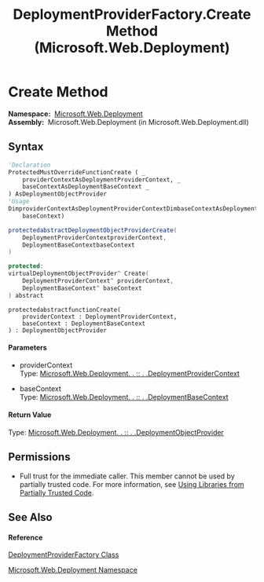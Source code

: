 ﻿---
title: DeploymentProviderFactory.Create Method  (Microsoft.Web.Deployment)
TOCTitle: Create Method
ms:assetid: M:Microsoft.Web.Deployment.DeploymentProviderFactory.Create(Microsoft.Web.Deployment.DeploymentProviderContext,Microsoft.Web.Deployment.DeploymentBaseContext)
ms:mtpsurl: https://msdn.microsoft.com/en-us/library/microsoft.web.deployment.deploymentproviderfactory.create(v=VS.90)
ms:contentKeyID: 20579891
ms.date: 05/02/2012
mtps_version: v=VS.90
f1_keywords:
- Microsoft.Web.Deployment.DeploymentProviderFactory.Create
dev_langs:
- CSharp
- JScript
- VB
- c++
api_location:
- Microsoft.Web.Deployment.dll
api_name:
- Microsoft.Web.Deployment.DeploymentProviderFactory.Create
api_type:
- Managed
topic_type:
- apiref
- kbSyntax
product_family_name: VS
ROBOTS: INDEX,FOLLOW
---

# Create Method

**Namespace:**  [Microsoft.Web.Deployment](microsoft-web-deployment-namespace.md)  
**Assembly:**  Microsoft.Web.Deployment (in Microsoft.Web.Deployment.dll)

## Syntax

``` vb
'Declaration
ProtectedMustOverrideFunctionCreate ( _
    providerContextAsDeploymentProviderContext, _
    baseContextAsDeploymentBaseContext _
) AsDeploymentObjectProvider
'Usage
DimproviderContextAsDeploymentProviderContextDimbaseContextAsDeploymentBaseContextDimreturnValueAsDeploymentObjectProviderreturnValue = Me.Create(providerContext, _
    baseContext)
```

``` csharp
protectedabstractDeploymentObjectProviderCreate(
    DeploymentProviderContextproviderContext,
    DeploymentBaseContextbaseContext
)
```

``` c++
protected:
virtualDeploymentObjectProvider^ Create(
    DeploymentProviderContext^ providerContext, 
    DeploymentBaseContext^ baseContext
) abstract
```

``` jscript
protectedabstractfunctionCreate(
    providerContext : DeploymentProviderContext, 
    baseContext : DeploymentBaseContext
) : DeploymentObjectProvider
```

#### Parameters

  - providerContext  
    Type: [Microsoft.Web.Deployment. . :: . .DeploymentProviderContext](deploymentprovidercontext-class-microsoft-web-deployment.md)  

<!-- end list -->

  - baseContext  
    Type: [Microsoft.Web.Deployment. . :: . .DeploymentBaseContext](deploymentbasecontext-class-microsoft-web-deployment.md)  

#### Return Value

Type: [Microsoft.Web.Deployment. . :: . .DeploymentObjectProvider](deploymentobjectprovider-class-microsoft-web-deployment.md)  

## Permissions

  - Full trust for the immediate caller. This member cannot be used by partially trusted code. For more information, see [Using Libraries from Partially Trusted Code](https://msdn.microsoft.com/en-us/library/8skskf63\(v=vs.90\)).

## See Also

#### Reference

[DeploymentProviderFactory Class](deploymentproviderfactory-class-microsoft-web-deployment.md)

[Microsoft.Web.Deployment Namespace](microsoft-web-deployment-namespace.md)

